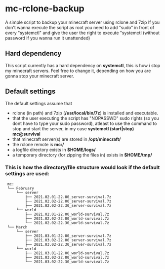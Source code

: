 # mc-rclone-backup
A simple script to backup your minecraft server using rclone and 7zip
If you don't wanna execute the script as root you need to add "sudo" in front of every "systemctl" and give the user the right to execute "systemctl (without password if you wanna run it unattended)

## Hard dependency
This script currently has a hard dependency on **systemctl**, this is how i stop my minecraft servers.
Feel free to change it, depending on how you are gonna stop your minecraft server.

## Default settings
The default settings assume that 
* rclone (in path) and 7zip (**/usr/local/bin/7z**) is installed and executable.
* that the user executing the script has "NOPASSWD" sudo rights (so you dont have to type your sudo password), atleast to use the command to stop and start the server, in my case **systemctl (start|stop) mc@survival**
* that minecraft server(s) are stored in **/opt/minecraft/**
* the rclone remote is **mc:/**
* a logfile directory exists in **$HOME/logs/**
* a temporary directory (for zipping the files in) exists in **$HOME/tmp/**


### This is how the directory/file structure would look if the default settings are used:
```
 mc:
 └── February
     └── server
         ├── 2021.02.01-22.00_server-survival.7z
         ├── 2021.02.02-22.00_server-survival.7z
         ├── 2021.02.02-22.30_server-survival.7z
     └── world
         ├── 2021.02.01-22.00_world-survival.7z
         ├── 2021.02.02-22.00_world-survival.7z
         └── 2021.02.02-22.30_world-survival.7z
 └── March
     └── server
         ├── 2021.03.01-22.00_server-survival.7z
         ├── 2021.03.02-22.00_server-survival.7z
         ├── 2021.03.02-22.30_server-survival.7z
     └── world
         ├── 2021.03.01-22.00_world-survival.7z
         ├── 2021.03.02-22.00_world-survival.7z
         └── 2021.03.02-22.30_world-survival.7z
```
